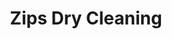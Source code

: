 ---
title: "Zips Dry Cleaning"
url: /columbia/zips-dry-cleaning-oakland-mills-road/
shop: laundry
---